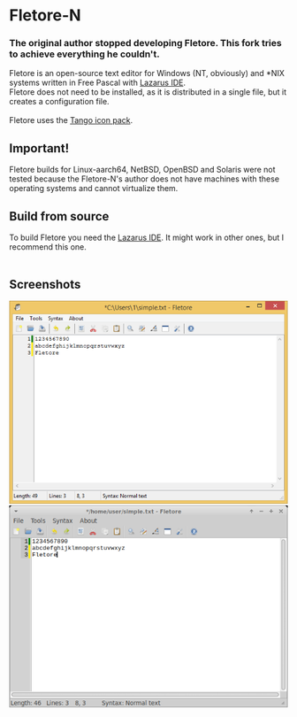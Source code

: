 # Fletore-N
### The original author stopped developing Fletore. This fork tries to achieve everything he couldn't.
Fletore is an open-source text editor for Windows (NT, obviously) and \*NIX systems written in Free Pascal with [Lazarus IDE](https://lazarus-ide.org).
<br>
Fletore does not need to be installed, as it is distributed in a single file, but it creates a configuration file.<br><br>
Fletore uses the [Tango icon pack](http://tango.freedesktop.org).
<br>
## Important!
Fletore builds for Linux-aarch64, NetBSD, OpenBSD and Solaris were not tested because the Fletore-N's author does not have machines with these operating systems and cannot virtualize them.
<br>
## Build from source
To build Fletore you need the [Lazarus IDE](https://lazarus-ide.org). It might work in other ones, but I recommend this one.<br>
<br>
## Screenshots
![Fletore on Windows 8.1!](screenshots/windows.png) 
![Fletore on Xubuntu!](/screenshots/linux.png)
